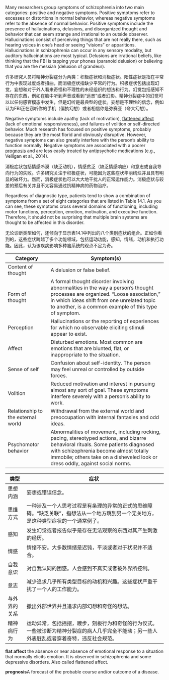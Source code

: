 Many researchers group symptoms of schizophrenia into two main categories: positive and negative symptoms. Positive symptoms refer to excesses or distortions in normal behavior, whereas negative symptoms refer to the absence of normal behavior. Positive symptoms include the presence of hallucinations, delusions, and disorganized thought and behavior that can seem strange and irrational to an outside observer. Hallucinations consist of perceiving things that are not really there, such as hearing voices in one’s head or seeing “visions” or apparitions. Hallucinations in schizophrenia can occur in any sensory modality, but auditory hallucinations are most typical. Delusions are irrational beliefs, like thinking that the FBI is tapping your phones (paranoid delusion) or believing that you are the messiah (delusion of grandeur).

许多研究人员将精神分裂症分为两类：积极症状和消极症状。阳性症状是指在平常行为中表现过度或者扭曲，而消极症状指缺少平常的行为。积极症状包括出现幻觉，妄想和对于外人看来奇怪和不理性的未经组织的想法和行为。幻觉包括感知不存在的东西，例如在脑中听到声音或看到“远景”或者幻影。精神分裂症中的幻觉可以以任何感官模态中发生，但是幻听是最典型的症状。妄想是不理性的信念，例如认为FBI正在窃听你的手机（偏执幻想）或者相信你是弥赛亚（夸大幻想）。

Negative symptoms include apathy (lack of motivation), [flattened affect](https://medical-dictionary.thefreedictionary.com/flat+affect) (lack of emotional responsiveness), and failures of volition or self-directed behavior. Much research has focused on positive symptoms, probably because they are the most florid and obviously disruptive. However, negative symptoms can also greatly interfere with the person’s ability to function normally. Negative symptoms are associated with a poorer [prognosis](https://medical-dictionary.thefreedictionary.com/prognosis) and are less easily treated by antipsychotic medications (e.g., Velligan et al., 2014).

消极症状包括情感冷漠（缺乏动机），情感贫乏（缺乏情感响应）和意志或自我导向行为的失败。许多研究关注于积极症状，可能因为这些症状华丽绚烂并且具有明显的破坏力。然而，消极症状也可以大大地干扰人的正常运作能力。消极症状与较差的预后有关并且不太容易通过抗精神病的药物治疗。


Regardless of diagnostic type, patients tend to show a combination of symptoms from a set of eight categories that are listed in Table 14.1. As you can see, these symptoms cross several domains of functioning, including motor functions, perception, emotion, motivation, and executive function. Therefore, it should not be surprising that multiple brain systems are thought to be affected in this disorder.

无论诊断类型如何，还倾向于显示表14.1中列出的八个类别症状的组合。正如你看到的，这些症状跨越了多个功能领域，包括运动功能，感知，情绪，动机和执行功能。因此，认为该疾病影响多种脑系统的观点不足为奇。

|Category	|Symptom(s)|
|---|---|
Content of thought	|A delusion or false belief.
Form of thought	|A formal thought disorder involving abnormalities in the way a person’s thought processes are organized. “Loose association,” in which ideas shift from one unrelated topic to another, is a common example of this type of symptom.
Perception	|Hallucinations or the reporting of experiences for which no observable eliciting stimuli appear to exist.
Affect	|Disturbed emotions. Most common are emotions that are blunted, flat, or inappropriate to the situation.
Sense of self	|Confusion about self-identity. The person may feel unreal or controlled by outside forces.
Volition	|Reduced motivation and interest in pursuing almost any sort of goal. These symptoms interfere severely with a person’s ability to work.
Relationship to the external world	|Withdrawal from the external world and preoccupation with internal fantasies and odd ideas.
Psychomotor behavior	|Abnormalities of movement, including rocking, pacing, stereotyped actions, and bizarre behavioral rituals. Some patients diagnosed with schizophrenia become almost totally immobile; others take on a disheveled look or dress oddly, against social norms.

|类型|症状|
|---|---|
思想内涵|妄想或错误信念。
思维方式|一种涉及一个人思考过程是有条理的异常的正式的思维障碍。“缺乏关联”，指想法从一个地方跳到另一个无关地方，是这种类型症状的一个通常例子。
感知|发生幻觉或者报告似乎是存在无法观察的东西对其产生刺激的经历。
情感|情绪不安。大多数情绪是迟钝，平淡或者对于状况并不适合。
自我意识|对自我认同的困惑。人会感到不真实或者被外界所控制。
意志|减少追求几乎所有类型目标的动机和兴趣。这些症状严重干扰了一个人的工作能力。
与外界的关系|撤出外部世界并且追求内部幻想和奇怪的想法。
精神病行为|运动异常，包括摇摆，踱步，刻板行为和奇怪的行为仪式。一些被诊断为精神分裂症的病人几乎完全不能动；另一些人外表脏乱或者穿着奇特，违反社会规范。


**flat affect** the absence or near absence of emotional response to a situation that normally elicits emotion. It is observed in schizophrenia and some depressive disorders. Also called flattened affect.

**prognosis**A forecast of the probable course and/or outcome of a disease.
